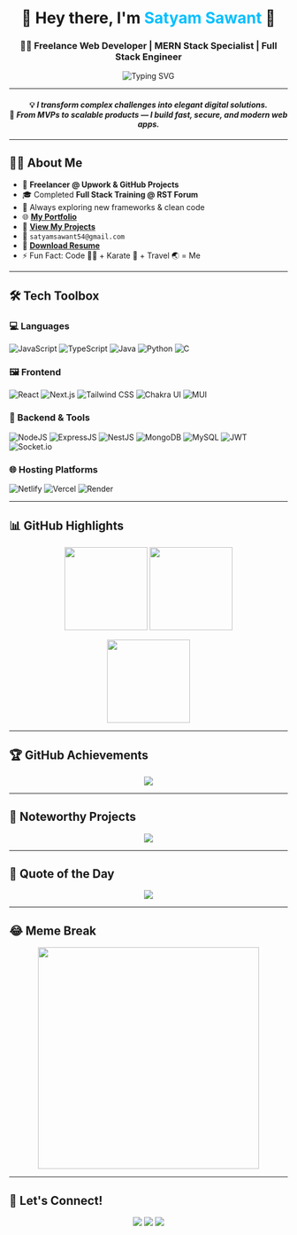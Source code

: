 <h1 align="center">
  🚀 Hey there, I'm <span style="color:#00BFFF;"><b>Satyam Sawant</b></span> 👋
</h1>

<h3 align="center">
  👨‍💻 <b>Freelance Web Developer</b> | <b>MERN Stack Specialist</b> | <b>Full Stack Engineer</b>
</h3>

<p align="center">
  <img src="https://readme-typing-svg.demolab.com?font=Courier&size=20&pause=1000&color=00BFFF&center=true&vCenter=true&width=400&lines=Full+Stack+Developer;MERN+Stack+Specialist;I+Love+Building+Web+Apps" alt="Typing SVG" />
</p>


---

<h4 align="center">
  💡 <i>I transform complex challenges into elegant digital solutions.</i><br/>
  🚀 <i>From MVPs to scalable products — I build fast, secure, and modern web apps.</i>
</h4>

---


## 👨‍🔧 About Me

- 🔭 **Freelancer @ Upwork & GitHub Projects**  
- 🎓 Completed **Full Stack Training @ RST Forum**  
- 💬 Always exploring new frameworks & clean code  
- 🌐 [**My Portfolio**](https://ss-dev-portfolio.netlify.app/)  
- 📂 [**View My Projects**](https://github.com/SatyamDevGenie)  
- 📧 `satyamsawant54@gmail.com`  
- 🧾 [**Download Resume**](https://drive.google.com/file/d/1c9Z3_4N86ZPVrdIpXyuX6aHVns05wxfM/view)  
- ⚡ Fun Fact: Code 👨‍💻 + Karate 🥋 + Travel 🌏 = Me  

---

## 🛠️ Tech Toolbox

### 💻 Languages
![JavaScript](https://img.shields.io/badge/JavaScript-F7DF1E?style=flat-square&logo=javascript&logoColor=black)
![TypeScript](https://img.shields.io/badge/TypeScript-007ACC?style=flat-square&logo=typescript&logoColor=white)
![Java](https://img.shields.io/badge/Java-orange?style=flat-square&logo=java&logoColor=white)
![Python](https://img.shields.io/badge/Python-blue?style=flat-square&logo=python&logoColor=yellow)
![C](https://img.shields.io/badge/C-%2300599C?style=flat-square&logo=c&logoColor=white)

### 🖼️ Frontend
![React](https://img.shields.io/badge/React-20232A?style=flat-square&logo=react&logoColor=61DAFB)
![Next.js](https://img.shields.io/badge/Next-black?style=flat-square&logo=next.js&logoColor=white)
![Tailwind CSS](https://img.shields.io/badge/Tailwind-38B2AC?style=flat-square&logo=tailwind-css&logoColor=white)
![Chakra UI](https://img.shields.io/badge/Chakra_UI-319795?style=flat-square&logo=chakra-ui&logoColor=white)
![MUI](https://img.shields.io/badge/MUI-007FFF?style=flat-square&logo=mui&logoColor=white)

### 🧩 Backend & Tools
![NodeJS](https://img.shields.io/badge/Node.js-339933?style=flat-square&logo=nodedotjs&logoColor=white)
![ExpressJS](https://img.shields.io/badge/Express-404D59?style=flat-square&logo=express&logoColor=white)
![NestJS](https://img.shields.io/badge/NestJS-E0234E?style=flat-square&logo=nestjs&logoColor=white)
![MongoDB](https://img.shields.io/badge/MongoDB-4EA94B?style=flat-square&logo=mongodb&logoColor=white)
![MySQL](https://img.shields.io/badge/MySQL-00758F?style=flat-square&logo=mysql&logoColor=white)
![JWT](https://img.shields.io/badge/JWT-000000?style=flat-square&logo=jwt&logoColor=white)
![Socket.io](https://img.shields.io/badge/Socket.io-black?style=flat-square&logo=socket.io)

### 🌐 Hosting Platforms
![Netlify](https://img.shields.io/badge/Netlify-00C7B7?style=flat-square&logo=netlify&logoColor=white)
![Vercel](https://img.shields.io/badge/Vercel-black?style=flat-square&logo=vercel&logoColor=white)
![Render](https://img.shields.io/badge/Render-46E3B7?style=flat-square&logo=render&logoColor=white)

---

## 📊 GitHub Highlights

<p align="center">
  <img src="https://github-readme-stats.vercel.app/api?username=SatyamDevGenie&show_icons=true&theme=radical&hide=stars" height="150" />
  <img src="https://github-readme-stats.vercel.app/api/top-langs/?username=SatyamDevGenie&layout=compact&theme=radical" height="150" />
</p>

<p align="center">
  <img src="https://github-readme-streak-stats.herokuapp.com/?user=SatyamDevGenie&theme=radical" height="150"/>
</p>

---

## 🏆 GitHub Achievements

<p align="center">
  <img src="https://github-profile-trophy.vercel.app/?username=SatyamDevGenie&theme=onedark&no-frame=true&row=1&column=6" />
</p>

---

## 🚀 Noteworthy Projects

<p align="center">
  <img src="https://github-contributor-stats.vercel.app/api?username=SatyamDevGenie&limit=5&theme=dark&combine_all_yearly_contributions=true" />
</p>

---

## 💬 Quote of the Day

<p align="center">
  <img src="https://quotes-github-readme.vercel.app/api?type=horizontal&theme=tokyonight" />
</p>

---

## 😂 Meme Break

<p align="center">
  <img src="https://i.pinimg.com/736x/9d/d5/52/9dd552fda78b7f923c63e082cee4ccb9.jpg" width="400" />
</p>

---

## 🤝 Let's Connect!

<p align="center">
  <a href="mailto:satyamsawant54@gmail.com"><img src="https://img.shields.io/badge/Gmail-D14836?style=flat-square&logo=gmail&logoColor=white"></a>
  <a href="https://www.linkedin.com/in/satyam-sawant-a257802a7/"><img src="https://img.shields.io/badge/LinkedIn-blue?style=flat-square&logo=linkedin&logoColor=white"></a>
  <a href="https://ss-dev-portfolio.netlify.app"><img src="https://img.shields.io/badge/Portfolio-000?style=flat-square&logo=firefox-browser&logoColor=white"></a>
</p>
